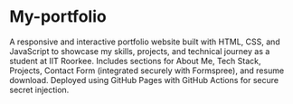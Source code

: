 # My-portfolio
A responsive and interactive portfolio website built with HTML, CSS, and JavaScript to showcase my skills, projects, and technical journey as a student at IIT Roorkee. Includes sections for About Me, Tech Stack, Projects, Contact Form (integrated securely with Formspree), and resume download. Deployed using GitHub Pages with GitHub Actions for secure secret injection.
